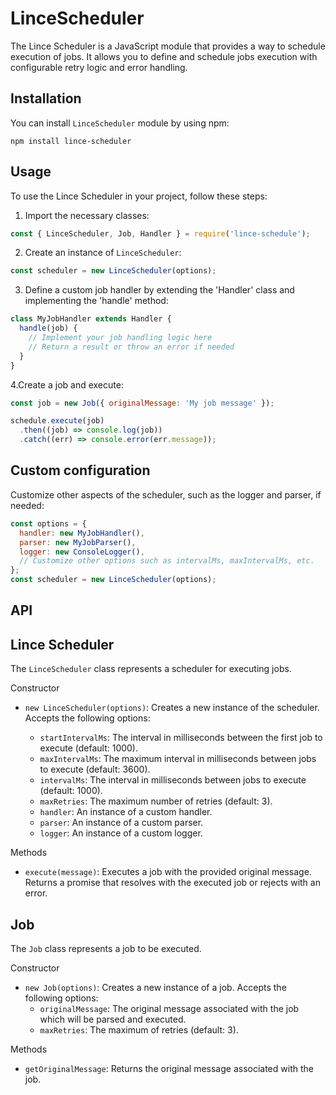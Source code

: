# LinceScheduler

The Lince Scheduler is a JavaScript module that provides a way to schedule
execution of jobs. It allows you to define and schedule jobs execution with 
configurable retry logic and error handling. 

## Installation

You can install `LinceScheduler` module by using npm:
```
npm install lince-scheduler
```

## Usage

To use the Lince Scheduler in your project, follow these steps:

1. Import the necessary classes:

```javascript
const { LinceScheduler, Job, Handler } = require('lince-schedule');
```

2. Create an instance of `LinceScheduler`:

```javascript
const scheduler = new LinceScheduler(options);
```

3. Define a custom job handler by extending the 'Handler' class and implementing the 'handle' method:

```javascript
class MyJobHandler extends Handler {
  handle(job) {
    // Implement your job handling logic here
    // Return a result or throw an error if needed
  }
}
```

4.Create a job and execute:

```javascript
const job = new Job({ originalMessage: 'My job message' });

schedule.execute(job)
  .then((job) => console.log(job))
  .catch((err) => console.error(err.message));
```

## Custom configuration

Customize other aspects of the scheduler, such as the logger and parser, if needed:

```javascript
const options = {
  handler: new MyJobHandler(),
  parser: new MyJobParser(),
  logger: new ConsoleLogger(),
  // Customize other options such as intervalMs, maxIntervalMs, etc.
};
const scheduler = new LinceScheduler(options);
```

## API

## Lince Scheduler

The `LinceScheduler` class represents a scheduler for executing jobs.

Constructor

* `new LinceScheduler(options)`: Creates a new instance of the scheduler. Accepts the following options:

  * `startIntervalMs`: The interval in milliseconds between the first job to execute (default: 1000).
  * `maxIntervalMs`: The maximum interval in milliseconds between jobs to execute (default: 3600).
  * `intervalMs`: The interval in milliseconds between jobs to execute (default: 1000).
  * `maxRetries`: The maximum number of retries (default: 3).
  * `handler`: An instance of a custom handler.
  * `parser`: An instance of a custom parser.
  * `logger`: An instance of a custom logger.

Methods

* `execute(message)`: Executes a job with the provided original message. Returns a promise that resolves with the executed job or rejects with an error. 

## Job

The `Job` class represents a job to be executed.

Constructor

* `new Job(options)`: Creates a new instance of a job. Accepts the following options:
  * `originalMessage`: The original message associated with the job which will be parsed and executed.
  * `maxRetries`: The maximum of retries (default: 3).

Methods

* `getOriginalMessage`: Returns the original message associated with the job.



